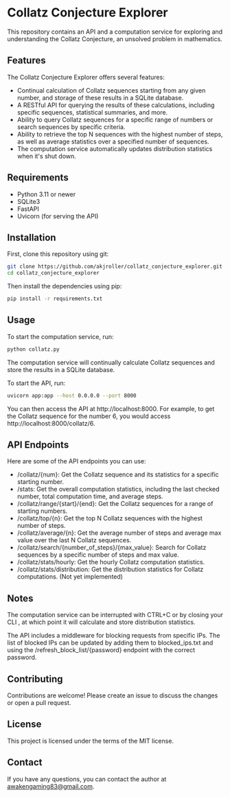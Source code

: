 # Collatz Conjecture Explorer

This repository contains an API and a computation service for exploring and understanding the Collatz Conjecture, an unsolved problem in mathematics.

## Features

The Collatz Conjecture Explorer offers several features:

- Continual calculation of Collatz sequences starting from any given number, and storage of these results in a SQLite database.
- A RESTful API for querying the results of these calculations, including specific sequences, statistical summaries, and more.
- Ability to query Collatz sequences for a specific range of numbers or search sequences by specific criteria.
- Ability to retrieve the top N sequences with the highest number of steps, as well as average statistics over a specified number of sequences.
- The computation service automatically updates distribution statistics when it's shut down.

## Requirements

- Python 3.11 or newer
- SQLite3
- FastAPI
- Uvicorn (for serving the API)

## Installation

First, clone this repository using git:

```bash
git clone https://github.com/akjroller/collatz_conjecture_explorer.git
cd collatz_conjecture_explorer
```

Then install the dependencies using pip:

```bash
pip install -r requirements.txt
```

## Usage

To start the computation service, run:

```bash
python collatz.py
```

The computation service will continually calculate Collatz sequences and store the results in a SQLite database.

To start the API, run:

```bash
uvicorn app:app --host 0.0.0.0 --port 8000
```

You can then access the API at http://localhost:8000. For example, to get the Collatz sequence for the number 6, you would access http://localhost:8000/collatz/6.

## API Endpoints

Here are some of the API endpoints you can use:

- /collatz/{num}: Get the Collatz sequence and its statistics for a specific starting number.
- /stats: Get the overall computation statistics, including the last checked number, total computation time, and average steps.
- /collatz/range/{start}/{end}: Get the Collatz sequences for a range of starting numbers.
- /collatz/top/{n}: Get the top N Collatz sequences with the highest number of steps.
- /collatz/average/{n}: Get the average number of steps and average max value over the last N Collatz sequences.
- /collatz/search/{number_of_steps}/{max_value}: Search for Collatz sequences by a specific number of steps and max value.
- /collatz/stats/hourly: Get the hourly Collatz computation statistics.
- /collatz/stats/distribution: Get the distribution statistics for Collatz computations. (Not yet implemented)

## Notes

The computation service can be interrupted with CTRL+C or by closing your CLI , at which point it will calculate and store distribution statistics.

The API includes a middleware for blocking requests from specific IPs. The list of blocked IPs can be updated by adding them to blocked_ips.txt and using the /refresh_block_list/{password} endpoint with the correct password.

## Contributing

Contributions are welcome! Please create an issue to discuss the changes or open a pull request.

## License

This project is licensed under the terms of the MIT license.

## Contact

If you have any questions, you can contact the author at awakengaming83@gmail.com.

